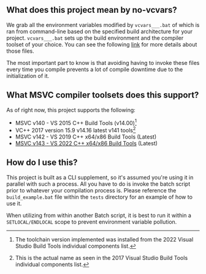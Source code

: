 ## What does this project mean by no-vcvars?
We grab all the environment variables modified by `vcvars___.bat` of which is ran from command-line based on the specified build architecture for your project. `vcvars___.bat` sets up the build environment and the compiler toolset of your choice. You can see the following [link](https://docs.microsoft.com/en-us/cpp/build/building-on-the-command-line?view=msvc-160) for more details about those files.

The most important part to know is that avoiding having to invoke these files every time you compile prevents a lot of compile downtime due to the initialization of it.

## What MSVC compiler toolsets does this support?
As of right now, this project supports the following:
  * MSVC v140 - VS 2015 C++ Build Tools (v14.00)[^1]
  * VC++ 2017 version 15.9 v14.16 latest v141 tools[^2]
  * MSVC v142 - VS 2019 C++ x64/x86 Build Tools (Latest)
  * [MSVC v143 - VS 2022 C++ x64/x86 Build Tools](https://visualstudio.microsoft.com/downloads/#build-tools-for-visual-studio-2022) (Latest)

## How do I use this? 
This project is built as a CLI supplement, so it's assumed you're using it in parallel with such a process. All you have to do is invoke the batch script prior to whatever your compilation process is. Please reference the `build_example.bat` file within the `tests` directory for an example of how to use it.

When utilizing from within another Batch script, it is best to run it within a `SETLOCAL/ENDLOCAL` scope to prevent environment variable pollution.

[^1]: The toolchain version implemented was installed from the 2022 Visual Studio Build Tools individual components list.
[^2]: This is the actual name as seen in the 2017 Visual Studio Build Tools individual components list.
